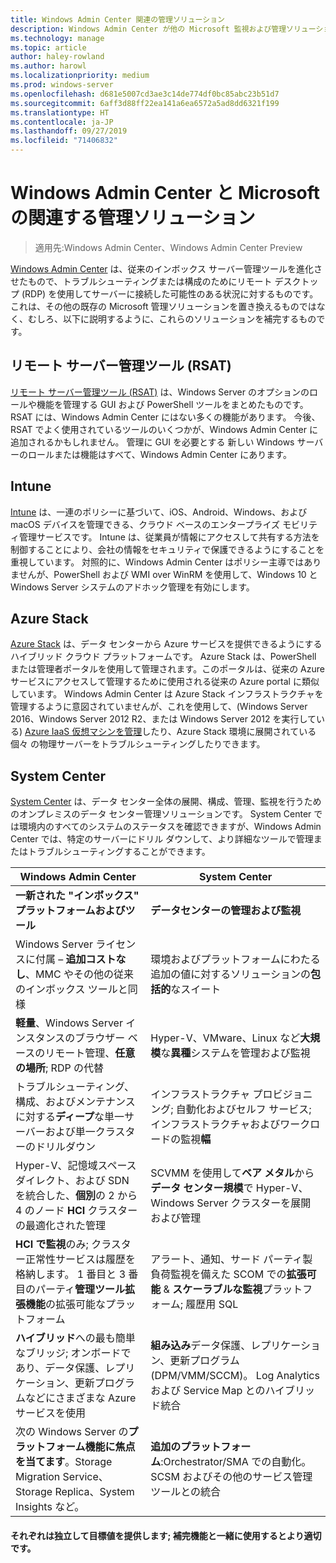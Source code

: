 ```yaml
---
title: Windows Admin Center 関連の管理ソリューション
description: Windows Admin Center が他の Microsoft 監視および管理ソリューション/製品 (Project Honolulu) とどのように比肩し補完するか
ms.technology: manage
ms.topic: article
author: haley-rowland
ms.author: harowl
ms.localizationpriority: medium
ms.prod: windows-server
ms.openlocfilehash: d681e5007cd3ae3c14de774df0bc85abc23b51d7
ms.sourcegitcommit: 6aff3d88ff22ea141a6ea6572a5ad8dd6321f199
ms.translationtype: HT
ms.contentlocale: ja-JP
ms.lasthandoff: 09/27/2019
ms.locfileid: "71406832"
---
```

# <a name="windows-admin-center-and-related-management-solutions-from-microsoft"></a>Windows Admin Center と Microsoft の関連する管理ソリューション

>適用先:Windows Admin Center、Windows Admin Center Preview

[Windows Admin Center](windows-admin-center.md) は、従来のインボックス サーバー管理ツールを進化させたもので、トラブルシューティングまたは構成のためにリモート デスクトップ (RDP) を使用してサーバーに接続した可能性のある状況に対するものです。 これは、その他の既存の Microsoft 管理ソリューションを置き換えるものではなく、むしろ、以下に説明するように、これらのソリューションを補完するものです。

## <a name="remote-server-administration-tools-rsat"></a>リモート サーバー管理ツール (RSAT)

[リモート サーバー管理ツール (RSAT)](https://docs.microsoft.com/windows-server/remote/remote-server-administration-tools) は、Windows Server のオプションのロールや機能を管理する GUI および PowerShell ツールをまとめたものです。 RSAT には、Windows Admin Center にはない多くの機能があります。 今後、RSAT でよく使用されているツールのいくつかが、Windows Admin Center に追加されるかもしれません。 管理に GUI を必要とする 新しい Windows サーバーのロールまたは機能はすべて、Windows Admin Center にあります。

## <a name="intune"></a>Intune

[Intune](https://www.microsoft.com/cloud-platform/microsoft-intune) は、一連のポリシーに基づいて、iOS、Android、Windows、および macOS デバイスを管理できる、クラウド ベースのエンタープライズ モビリティ管理サービスです。 Intune は、従業員が情報にアクセスして共有する方法を制御することにより、会社の情報をセキュリティで保護できるようにすることを重視しています。 対照的に、Windows Admin Center はポリシー主導ではありませんが、PowerShell および WMI over WinRM を使用して、Windows 10 と Windows Server システムのアドホック管理を有効にします。

## <a name="azure-stack"></a>Azure Stack

[Azure Stack](https://azure.microsoft.com/overview/azure-stack/) は、データ センターから Azure サービスを提供できるようにするハイブリッド クラウド プラットフォームです。 Azure Stack は、PowerShell または管理者ポータルを使用して管理されます。このポータルは、従来の Azure サービスにアクセスして管理するために使用される従来の Azure portal に類似しています。 Windows Admin Center は Azure Stack インフラストラクチャを管理するように意図されていませんが、これを使用して、(Windows Server 2016、Windows Server 2012 R2、または Windows Server 2012 を実行している) [Azure IaaS 仮想マシンを管理](../azure/manage-azure-vms.md)したり、Azure Stack 環境に展開されている個々 の物理サーバーをトラブルシューティングしたりできます。

## <a name="system-center"></a>System Center

[System Center](https://www.microsoft.com/cloud-platform/system-center) は、データ センター全体の展開、構成、管理、監視を行うためのオンプレミスのデータ センター管理ソリューションです。 System Center では環境内のすべてのシステムのステータスを確認できますが、Windows Admin Center では、特定のサーバーにドリル ダウンして、より詳細なツールで管理またはトラブルシューティングすることができます。

| Windows Admin Center                 | System Center                      |
|--------------------------------------|------------------------------------|
| **一新された "インボックス" プラットフォームおよびツール** | **データセンターの管理および監視** |
| Windows Server ライセンスに付属 – **追加コストなし**、MMC やその他の従来のインボックス ツールと同様 | 環境およびプラットフォームにわたる追加の値に対するソリューションの**包括的**なスイート |
| **軽量**、Windows Server インスタンスのブラウザー ベースのリモート管理、**任意の場所**; RDP の代替 | Hyper-V、VMware、Linux など**大規模**な**異種**システムを管理および監視 |
|トラブルシューティング、構成、およびメンテナンスに対する**ディープ**な単一サーバーおよび単一クラスターのドリルダウン|インフラストラクチャ プロビジョニング; 自動化およびセルフ サービス; インフラストラクチャおよびワークロードの監視**幅**|
|Hyper-V、記憶域スペース ダイレクト、および SDN を統合した、**個別**の 2 から 4 のノード **HCI** クラスターの最適化された管理|SCVMM を使用して**ベア メタル**から**データ センター規模**で Hyper-V、Windows Server クラスターを展開および管理|
|**HCI で監視**のみ; クラスター正常性サービスは履歴を格納します。 1 番目と 3 番目のパーティ**管理ツール拡張機能**の拡張可能なプラットフォーム|アラート、通知、サード パーティ製負荷監視を備えた SCOM での**拡張可能** & **スケーラブルな監視**プラットフォーム; 履歴用 SQL|
|**ハイブリッド**への最も簡単なブリッジ; オンボードであり、データ保護、レプリケーション、更新プログラムなどにさまざまな Azure サービスを使用|**組み込み**データ保護、レプリケーション、更新プログラム (DPM/VMM/SCCM)。 Log Analytics および Service Map とのハイブリッド統合|
|次の Windows Server の**プラットフォーム機能に焦点を当てます**。Storage Migration Service、Storage Replica、System Insights など。|**追加のプラットフォーム**:Orchestrator/SMA での自動化。SCSM およびその他のサービス管理ツールとの統合|

#### <a name="each-delivers-targeted-value-independently-better-together-with-complementary-capabilities"></a>それぞれは独立して目標値を提供します; 補完機能と**一緒に使用するとより適切**です。

